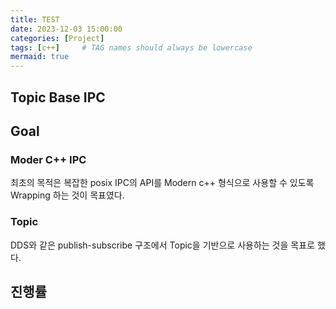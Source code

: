 ```yaml
---
title: TEST
date: 2023-12-03 15:00:00
categories: [Project]
tags: [c++]     # TAG names should always be lowercase
mermaid: true
---
```


## Topic Base IPC

## Goal
### Moder C++ IPC
최초의 목적은 복잡한 posix IPC의 API를 Modern c++ 형식으로 사용할 수 있도록 Wrapping 하는 것이 목표였다.

### Topic
DDS와 같은 publish-subscribe 구조에서 Topic을 기반으로 사용하는 것을 목표로 했다.


## 진행률
